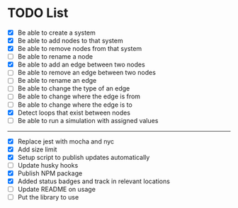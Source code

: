 # TODO List

- [x] Be able to create a system
- [x] Be able to add nodes to that system
- [x] Be able to remove nodes from that system
- [ ] Be able to rename a node
- [x] Be able to add an edge between two nodes
- [ ] Be able to remove an edge between two nodes
- [ ] Be able to rename an edge
- [ ] Be able to change the type of an edge
- [ ] Be able to change where the edge is from
- [ ] Be able to change where the edge is to
- [x] Detect loops that exist between nodes
- [ ] Be able to run a simulation with assigned values

----

- [x] Replace jest with mocha and nyc
- [x] Add size limit
- [x] Setup script to publish updates automatically
- [ ] Update husky hooks
- [x] Publish NPM package
- [x] Added status badges and track in relevant locations
- [ ] Update README on usage
- [ ] Put the library to use
